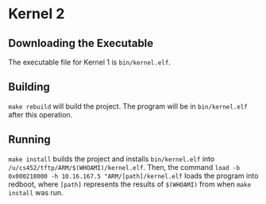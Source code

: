 # Kernel 2
## Downloading the Executable

The executable file for Kernel 1 is `bin/kernel.elf`.

## Building

`make rebuild` will build the project. The program will be in `bin/kernel.elf` after this operation.

## Running

`make install` builds the project and installs `bin/kernel.elf` into `/u/cs452/tftp/ARM/$(WHOAMI)/kernel.elf`. Then, the command `load -b 0x000218000 -h 10.16.167.5 "ARM/[path]/kernel.elf` loads the program into redboot, where `[path]` represents the results of `$(WHOAMI)` from when `make install` was run.
